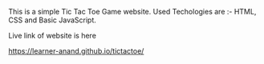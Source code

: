 This is a simple Tic Tac Toe Game website. 
Used Techologies are :-  HTML, CSS and Basic JavaScript.

Live link of website is here

https://learner-anand.github.io/tictactoe/
